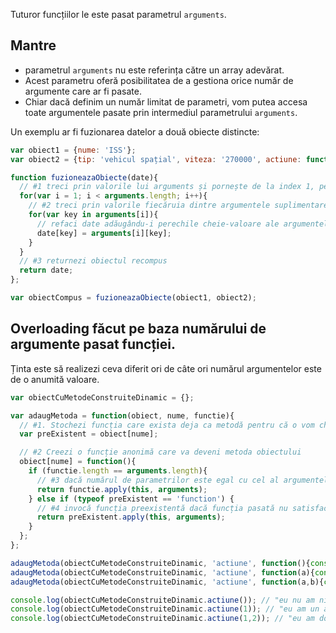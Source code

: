Tuturor funcțiilor le este pasat parametrul `arguments`.

## Mantre

- parametrul `arguments` nu este referința către un array adevărat.
- Acest parametru oferă posibilitatea de a gestiona orice număr de argumente care ar fi pasate.
- Chiar dacă definim un număr limitat de parametri, vom putea accesa toate argumentele pasate prin intermediul parametrului `arguments`.

Un exemplu ar fi fuzionarea datelor a două obiecte distincte:

```js
var obiect1 = {nume: 'ISS'};
var obiect2 = {tip: 'vehicul spațial', viteza: '270000', actiune: function(){console.log('ceva din obiect');}};

function fuzioneazaObiecte(date){
  // #1 treci prin valorile lui arguments și pornește de la index 1, pentru că pentru 0 este primimul argument
  for(var i = 1; i < arguments.length; i++){
    // #2 treci prin valorile fiecăruia dintre argumentele suplimentare pasate
    for(var key in arguments[i]){
      // refaci date adăugându-i perechile cheie-valoare ale argumentelor suplimentar pasate.
      date[key] = arguments[i][key];
    }
  }
  // #3 returnezi obiectul recompus
  return date;
};

var obiectCompus = fuzioneazaObiecte(obiect1, obiect2);
```

## Overloading făcut pe baza numărului de argumente pasat funcției.

Ținta este să realizezi ceva diferit ori de câte ori numărul argumentelor este de o anumită valoare.

```js
var obiectCuMetodeConstruiteDinamic = {};

var adaugMetoda = function(obiect, nume, functie){
  // #1. Stochezi funcția care exista deja ca metodă pentru că o vom chema dacă funcția pasată nu are numărul așteptat de argumente
  var preExistent = obiect[nume];

  // #2 Creezi o funcție anonimă care va deveni metoda obiectului
  obiect[nume] = function(){
    if (functie.length == arguments.length){
      // #3 dacă numărul de parametrilor este egal cu cel al argumentelor, atunci funcția pasată este invocată
      return functie.apply(this, arguments);
    } else if (typeof preExistent == 'function') {
      // #4 invocă funcția preexistentă dacă funcția pasată nu satisface condiția.
      return preExistent.apply(this, arguments);
    }
  };
};

adaugMetoda(obiectCuMetodeConstruiteDinamic, 'actiune', function(){console.log('eu nu am niciun argument');});
adaugMetoda(obiectCuMetodeConstruiteDinamic, 'actiune', function(a){console.log('eu am un argument');});
adaugMetoda(obiectCuMetodeConstruiteDinamic, 'actiune', function(a,b){console.log('eu am două argumente');});

console.log(obiectCuMetodeConstruiteDinamic.actiune()); // "eu nu am niciun argument"
console.log(obiectCuMetodeConstruiteDinamic.actiune(1)); // "eu am un argument"
console.log(obiectCuMetodeConstruiteDinamic.actiune(1,2)); // "eu am două argumente"
```
